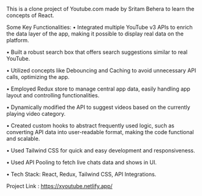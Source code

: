 This is a clone project of Youtube.com made by Sritam Behera to learn the concepts of React.

Some Key Functionalities:
• Integrated multiple YouTube v3 APIs to enrich the data layer of the app, making it possible to display real data on the platform.

• Built a robust search box that offers search suggestions similar to real YouTube.

• Utilized concepts like Debouncing and Caching to avoid unnecessary API calls, optimizing the app.

• Employed Redux store to manage central app data, easily handling app layout and controlling functionalities.

• Dynamically modified the API to suggest videos based on the currently playing video category.

• Created custom hooks to abstract frequently used logic, such as converting API data into user-readable format, making the code functional and scalable.

• Used Tailwind CSS for quick and easy development and responsiveness.

• Used API Pooling to fetch live chats data and shows in UI. 

• Tech Stack: React, Redux, Tailwind CSS, API Integrations.


Project Link : https://xyoutube.netlify.app/
